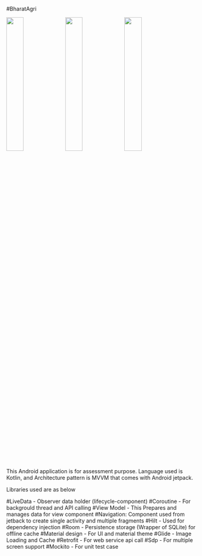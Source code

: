 #BharatAgri

<img src="https://user-images.githubusercontent.com/28993082/95961849-43426100-0e23-11eb-9aeb-05be9557bf0f.jpg" width="30%"></img> <img src="https://user-images.githubusercontent.com/28993082/95961871-489fab80-0e23-11eb-8636-a51a7562eb91.jpg" width="30%"></img> <img src="https://user-images.githubusercontent.com/28993082/95961884-4ccbc900-0e23-11eb-92b8-805ef4244eb5.jpg" width="30%"></img> 


This Android application is for assessment purpose. Language used is Kotlin, and Architecture pattern is MVVM that comes with Android jetpack.

Libraries used are as below 

#LiveData - Observer data holder (lifecycle-component) 
#Coroutine - For backgrould thread and API calling
#View Model - This Prepares and manages data for view component
#Navigation: Component used from jetback to create single activity and multiple fragments
#Hilt - Used for dependency injection
#Room - Persistence storage (Wrapper of SQLite) for offline cache
#Material design - For UI and material theme
#Glide - Image Loading and Cache 
#Retrofit - For web service api call 
#Sdp - For multiple screen support 
#Mockito - For unit test case
